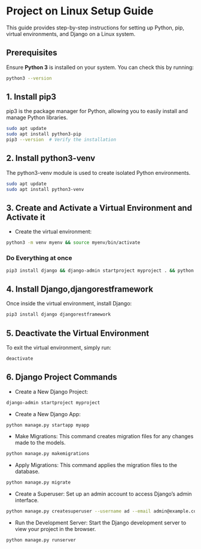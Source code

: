 # Project on Linux Setup Guide

This guide provides step-by-step instructions for setting up Python, pip, virtual environments, and Django on a Linux system.

## Prerequisites

Ensure **Python 3** is installed on your system. You can check this by running:

```bash
python3 --version
```



## 1. Install pip3
pip3 is the package manager for Python, allowing you to easily install and manage Python libraries.
```bash
sudo apt update
sudo apt install python3-pip
pip3 --version  # Verify the installation
```




## 2. Install python3-venv
The python3-venv module is used to create isolated Python environments.
```bash
sudo apt update
sudo apt install python3-venv
```



## 3. Create and Activate a Virtual Environment and Activate it
- Create the virtual environment:
```bash
python3 -m venv myenv && source myenv/bin/activate
```
### Do Everything at once
```bash
pip3 install django && django-admin startproject myproject . && python manage.py startapp myapp && python manage.py migrate && python manage.py createsuperuser --username ad --email admin@example.com && pip3 freeze > requirements.txt && python manage.py runserver
```

## 4. Install Django,djangorestframework
Once inside the virtual environment, install Django:
```bash
pip3 install django djangorestframework
```



## 5. Deactivate the Virtual Environment
To exit the virtual environment, simply run:
```bash
deactivate
```


## 6. Django Project Commands
- Create a New Django Project:
```bash
django-admin startproject myproject
```

- Create a New Django App:
```bash
python manage.py startapp myapp
```
- Make Migrations: This command creates migration files for any changes made to the models.
```bash
python manage.py makemigrations
```
- Apply Migrations: This command applies the migration files to the database.
```bash
python manage.py migrate
```
- Create a Superuser: Set up an admin account to access Django’s admin interface.
```bash
python manage.py createsuperuser --username ad --email admin@example.com 
```
- Run the Development Server: Start the Django development server to view your project in the browser.
```bash
python manage.py runserver
```
